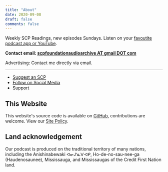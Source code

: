 ```yaml
---
title: "About"
date: 2020-09-08
draft: false
comments: false
---
```


Weekly SCP Readings, new episodes Sundays. Listen on your [favoutite podcast app or YouTube](/#listen).

**Contact email: [scpfoundationaudioarchive AT gmail DOT com](mailto:scpfoundationaudioarchive@gmail.com)**

Advertising: Contact me directly via email.

---

- [Suggest an SCP](/suggest)
- [Follow on Social Media](/)
- [Support](/support)

## This Website

This website's source code is available on [GitHub](https://github.com/scpaudioarchive/website), contributions are welcome. View our [Site Policy](/site-policy).

## Land acknowledgement

Our podcast is produced on the traditional territory of many nations, including the Anishinabewaki ᐊᓂᔑᓈᐯᐗᑭ, Ho-de-no-sau-nee-ga (Haudenosaunee), Mississauga, and Mississaugas of the Credit First Nation land.
